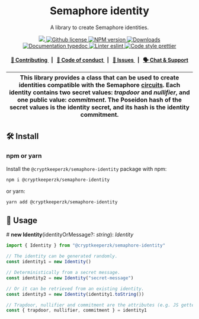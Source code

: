 <p align="center">
    <h1 align="center">
        Semaphore identity
    </h1>
    <p align="center">A library to create Semaphore identities.</p>
</p>

<p align="center">
    <a href="https://github.com/semaphore-protocol">
        <img src="https://img.shields.io/badge/project-Semaphore-blue.svg?style=flat-square">
    </a>
    <a href="https://github.com/semaphore-protocol/semaphore/blob/main/LICENSE">
        <img alt="Github license" src="https://img.shields.io/github/license/semaphore-protocol/semaphore.svg?style=flat-square">
    </a>
    <a href="https://www.npmjs.com/package/@cryptkeeperzk/semaphore-identity">
        <img alt="NPM version" src="https://img.shields.io/npm/v/@cryptkeeperzk/semaphore-identity?style=flat-square" />
    </a>
    <a href="https://npmjs.org/package/@cryptkeeperzk/semaphore-identity">
        <img alt="Downloads" src="https://img.shields.io/npm/dm/@cryptkeeperzk/semaphore-identity.svg?style=flat-square" />
    </a>
    <a href="https://js.semaphore.appliedzkp.org/identity">
        <img alt="Documentation typedoc" src="https://img.shields.io/badge/docs-typedoc-744C7C?style=flat-square">
    </a>
    <a href="https://eslint.org/">
        <img alt="Linter eslint" src="https://img.shields.io/badge/linter-eslint-8080f2?style=flat-square&logo=eslint" />
    </a>
    <a href="https://prettier.io/">
        <img alt="Code style prettier" src="https://img.shields.io/badge/code%20style-prettier-f8bc45?style=flat-square&logo=prettier" />
    </a>
</p>

<div align="center">
    <h4>
        <a href="https://github.com/semaphore-protocol/semaphore/blob/main/CONTRIBUTING.md">
            👥 Contributing
        </a>
        <span>&nbsp;&nbsp;|&nbsp;&nbsp;</span>
        <a href="https://github.com/semaphore-protocol/semaphore/blob/main/CODE_OF_CONDUCT.md">
            🤝 Code of conduct
        </a>
        <span>&nbsp;&nbsp;|&nbsp;&nbsp;</span>
        <a href="https://github.com/semaphore-protocol/semaphore/contribute">
            🔎 Issues
        </a>
        <span>&nbsp;&nbsp;|&nbsp;&nbsp;</span>
        <a href="https://semaphore.appliedzkp.org/discord">
            🗣️ Chat &amp; Support
        </a>
    </h4>
</div>

| This library provides a class that can be used to create identities compatible with the Semaphore [circuits](https://github.com/semaphore-protocol/semaphore/tree/main/circuits). Each identity contains two secret values: _trapdoor_ and _nullifier_, and one public value: _commitment_. The Poseidon hash of the secret values is the identity secret, and its hash is the identity commitment. |
| --------------------------------------------------------------------------------------------------------------------------------------------------------------------------------------------------------------------------------------------------------------------------------------------------------------------------------------------------------------------------------------------------- |

## 🛠 Install

### npm or yarn

Install the `@cryptkeeperzk/semaphore-identity` package with npm:

```bash
npm i @cryptkeeperzk/semaphore-identity
```

or yarn:

```bash
yarn add @cryptkeeperzk/semaphore-identity
```

## 📜 Usage

\# **new Identity**(identityOrMessage?: _string_): _Identity_

```typescript
import { Identity } from "@cryptkeeperzk/semaphore-identity"

// The identity can be generated randomly.
const identity1 = new Identity()

// Deterministically from a secret message.
const identity2 = new Identity("secret-message")

// Or it can be retrieved from an existing identity.
const identity3 = new Identity(identity1.toString())

// Trapdoor, nullifier and commitment are the attributes (e.g. JS getters).
const { trapdoor, nullifier, commitment } = identity1
```
